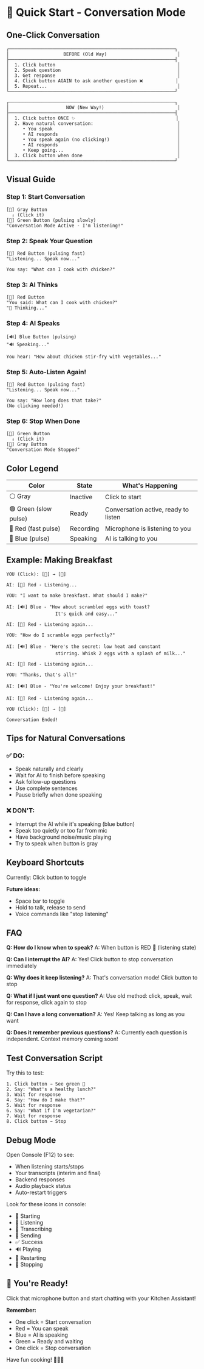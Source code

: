 # 🎤 Quick Start - Conversation Mode

## One-Click Conversation

```
┌─────────────────────────────────────────────────────────────┐
│                    BEFORE (Old Way)                          │
├─────────────────────────────────────────────────────────────┤
│  1. Click button                                             │
│  2. Speak question                                           │
│  3. Get response                                             │
│  4. Click button AGAIN to ask another question ❌            │
│  5. Repeat...                                                │
└─────────────────────────────────────────────────────────────┘

┌─────────────────────────────────────────────────────────────┐
│                     NOW (New Way!)                           │
├─────────────────────────────────────────────────────────────┤
│  1. Click button ONCE ✨                                     │
│  2. Have natural conversation:                               │
│     • You speak                                              │
│     • AI responds                                            │
│     • You speak again (no clicking!)                         │
│     • AI responds                                            │
│     • Keep going...                                          │
│  3. Click button when done                                   │
└─────────────────────────────────────────────────────────────┘
```

## Visual Guide

### Step 1: Start Conversation
```
[🎤] Gray Button
  ↓ (Click it)
[💬] Green Button (pulsing slowly)
"Conversation Mode Active - I'm listening!"
```

### Step 2: Speak Your Question
```
[🎤] Red Button (pulsing fast)
"Listening... Speak now..."

You say: "What can I cook with chicken?"
```

### Step 3: AI Thinks
```
[🎤] Red Button
"You said: What can I cook with chicken?"
"🤔 Thinking..."
```

### Step 4: AI Speaks
```
[🔊] Blue Button (pulsing)
"🔊 Speaking..."

You hear: "How about chicken stir-fry with vegetables..."
```

### Step 5: Auto-Listen Again!
```
[🎤] Red Button (pulsing fast)
"Listening... Speak now..."

You say: "How long does that take?"
(No clicking needed!)
```

### Step 6: Stop When Done
```
[💬] Green Button
  ↓ (Click it)
[🎤] Gray Button
"Conversation Mode Stopped"
```

## Color Legend

| Color | State | What's Happening |
|-------|-------|------------------|
| ⚪ Gray | Inactive | Click to start |
| 🟢 Green (slow pulse) | Ready | Conversation active, ready to listen |
| 🔴 Red (fast pulse) | Recording | Microphone is listening to you |
| 🔵 Blue (pulse) | Speaking | AI is talking to you |

## Example: Making Breakfast

```
YOU (Click): [🎤] → [💬]

AI: [🎤] Red - Listening...

YOU: "I want to make breakfast. What should I make?"

AI: [🔊] Blue - "How about scrambled eggs with toast? 
                  It's quick and easy..."

AI: [🎤] Red - Listening again...

YOU: "How do I scramble eggs perfectly?"

AI: [🔊] Blue - "Here's the secret: low heat and constant 
                  stirring. Whisk 2 eggs with a splash of milk..."

AI: [🎤] Red - Listening again...

YOU: "Thanks, that's all!"

AI: [🔊] Blue - "You're welcome! Enjoy your breakfast!"

AI: [🎤] Red - Listening again...

YOU (Click): [💬] → [🎤]

Conversation Ended!
```

## Tips for Natural Conversations

### ✅ DO:
- Speak naturally and clearly
- Wait for AI to finish before speaking
- Ask follow-up questions
- Use complete sentences
- Pause briefly when done speaking

### ❌ DON'T:
- Interrupt the AI while it's speaking (blue button)
- Speak too quietly or too far from mic
- Have background noise/music playing
- Try to speak when button is gray

## Keyboard Shortcuts

Currently: Click button to toggle

**Future ideas:**
- Space bar to toggle
- Hold to talk, release to send
- Voice commands like "stop listening"

## FAQ

**Q: How do I know when to speak?**
A: When button is RED 🎤 (listening state)

**Q: Can I interrupt the AI?**
A: Yes! Click button to stop conversation immediately

**Q: Why does it keep listening?**
A: That's conversation mode! Click button to stop

**Q: What if I just want one question?**
A: Use old method: click, speak, wait for response, click again to stop

**Q: Can I have a long conversation?**
A: Yes! Keep talking as long as you want

**Q: Does it remember previous questions?**
A: Currently each question is independent. Context memory coming soon!

## Test Conversation Script

Try this to test:

```
1. Click button → See green 💬
2. Say: "What's a healthy lunch?"
3. Wait for response
4. Say: "How do I make that?"
5. Wait for response  
6. Say: "What if I'm vegetarian?"
7. Wait for response
8. Click button → Stop
```

## Debug Mode

Open Console (F12) to see:
- When listening starts/stops
- Your transcripts (interim and final)
- Backend responses
- Audio playback status
- Auto-restart triggers

Look for these icons in console:
- 🎯 Starting
- 🎤 Listening
- 📝 Transcribing
- 🚀 Sending
- ✅ Success
- 🔊 Playing
- 🔄 Restarting
- 🛑 Stopping

## 🎊 You're Ready!

Click that microphone button and start chatting with your Kitchen Assistant!

**Remember:** 
- One click = Start conversation
- Red = You can speak
- Blue = AI is speaking
- Green = Ready and waiting
- One click = Stop conversation

Have fun cooking! 👨‍🍳🎤
